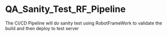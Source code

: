 # QA_Sanity_Test_RF_Pipeline
The CI/CD Pipeline will do sanity test using RobotFrameWork to validate the build and then deploy to test server
